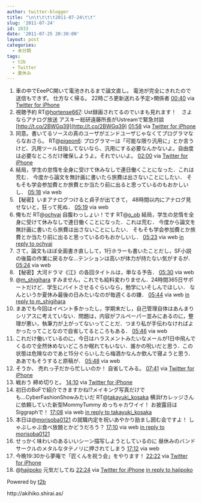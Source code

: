 ```yaml
---
author: twitter-blogger
title: "\n\t\t\t\t2011-07-24\t\t"
slug: '2011-07-24'
id: 1033
date: '2011-07-25 20:30:00'
layout: post
categories:
  - 未分類
tags:
  - t2b
  - Twitter
  - 夏休み
---
```


<div xmlns:georss="http://www.georss.org/georss">

1.  <span><span>車の中でEeePC開いて電池きれるまで論文直し。 電池が完全にきれたので送信もできず。 仕方なく帰る。 22時ごろ更新送れる予定>関係者</span> <span>[<span>00:40</span>](http://twitter.com/o_ob/status/95096120597954561) <span>via [Twitter for iPhone](http://twitter.com/#!/download/iphone)</span></span></span>
2.  <span><span>視聴予約 RT@[hortense667](http://twitter.com/hortense667 "hortense667"): Ust録画されてるのでいまも見れます！　さよならアナログ放送 アスキー総研遠藤所長がUstreamで緊急対談 [http://t.co/2BWGq39](http://t.co/2BWGq39)</span> <span>[<span>01:58</span>](http://twitter.com/o_ob/status/95115707267821568) <span>via [Twitter for iPhone](http://twitter.com/#!/download/iphone)</span></span></span>
3.  <span><span>同意。書いてるソースの真のユーザがエンドユーザじゃなくてプログラマならなおさら。 RT@[pigeon6](http://twitter.com/pigeon6 "pigeon6"): プログラマーは「可能な限り汎用に」とか言うけど、汎用ツール目指してないなら、汎用にする必要なんかないよ。自由度は必要なところだけ確保しようよ。それでいいよ。</span> <span>[<span>02:00</span>](http://twitter.com/o_ob/status/95116184780931073) <span>via [Twitter for iPhone](http://twitter.com/#!/download/iphone)</span></span></span>
4.  <span><span>結局，学生の怠惰を全身に受けて休みなしで連日働くことになった．これは荒む． 今度から論文を無計画に書いたら旅費は出さないことにしたい． そもそも学会参加費とか旅費とか当たり前に出ると思っているのもおかしいし．</span> <span>[<span>05:18</span>](http://twitter.com/o_ob/status/95165951728816128) <span>via web</span></span></span>
5.  <span><span>【秘密】いまアナログつけると貞子が出てきて， 48時間以内にアナログ見せないと，狂って死ぬ．</span> <span>[<span>05:19</span>](http://twitter.com/o_ob/status/95166313558839296) <span>via web</span></span></span>
6.  <span><span>俺もだ RT@[ochyai](http://twitter.com/ochyai "ochyai") 自腹わっしょい！です RT@[o_ob](http://twitter.com/o_ob "o_ob") 結局，学生の怠惰を全身に受けて休みなしで連日働くことになった．これは荒む． 今度から論文を無計画に書いたら旅費は出さないことにしたい． そもそも学会参加費とか旅費とか当たり前に出ると思っているのもおかしいし．</span> <span>[<span>05:23</span>](http://twitter.com/o_ob/status/95167232853819392) <span>via web</span> [in reply to ochyai](http://twitter.com/ochyai/status/95166479200292864)</span></span>
7.  <span><span>さて，論文もほぼ全面書き直しして，1行ホラーも書いたことだし，SF小説の後篇の作業に戻るかな…テンションは高いが体力が持たない気がするが．</span> <span>[<span>05:24</span>](http://twitter.com/o_ob/status/95167477872463873) <span>via web</span></span></span>
8.  <span><span>【秘密】大河ドラマ《江》の各回タイトルは，単なる予告．</span> <span>[<span>05:30</span>](http://twitter.com/o_ob/status/95169099830788096) <span>via web</span></span></span>
9.  <span><span>@[m_shigihara](http://twitter.com/m_shigihara "m_shigihara") すみません，これでも給料変わりません．24時間365日サポートだけど．学生にバイトさせるぐらいなら，勉学にいそしんでほしい． なんというか夏休み最後の日みたいなのが毎週くるの嫌．</span> <span>[<span>05:44</span>](http://twitter.com/o_ob/status/95172509451821056) <span>via web</span> [in reply to m_shigihara](http://twitter.com/m_shigihara/status/95167513612140544)</span></span>
10.  <span><span>まあでも今回はイベント多かったし，学期末だし，自己管理自体はあんまりシリアスに考えていない．問題は，内容がフルペーパー並みにあるのに，整理が悪い，執筆力が上がってないってことだ．つまり私が手伝わなければよかったってことなので自省してるところもある．</span> <span>[<span>05:46</span>](http://twitter.com/o_ob/status/95172915665973248) <span>via web</span></span></span>
11.  <span><span>これだけ働いているのに，今日はハラスメントみたいなメールが1日中飛んでくるので全然休めないどころか眠れてもいない．誰かの呪いだと思う．この状態は危険なのであと15分ぐらいしたら梅酒かなんか飲んで寝ようと思う．ああでもそうすると原稿が．</span> <span>[<span>05:48</span>](http://twitter.com/o_ob/status/95173435864522753) <span>via web</span></span></span>
12.  <span><span>そうか、 売れっ子だから忙しいのか！ 自省してみる。</span> <span>[<span>07:41</span>](http://twitter.com/o_ob/status/95201894284271616) <span>via [Twitter for iPhone](http://twitter.com/#!/download/iphone)</span></span></span>
13.  <span><span>戦おう 締め切りと。</span> <span>[<span>14:10</span>](http://twitter.com/o_ob/status/95299831127478272) <span>via [Twitter for iPhone](http://twitter.com/#!/download/iphone)</span></span></span>
14.  <span><span>初日のBoFで紹介できますかね!?メイキング写真だけでも...CyberFashionShowみたいだ RT@[takayuki_kosaka](http://twitter.com/takayuki_kosaka "takayuki_kosaka") 横浜fカレッジさんに依頼していた新型MommyTummy めっちゃカワイイ！ お披露目はSiggraphで！</span> <span>[<span>17:08</span>](http://twitter.com/o_ob/status/95344632782782464) <span>via web</span> [in reply to takayuki_kosaka](http://twitter.com/takayuki_kosaka/status/95335688249147392)</span></span>
15.  <span><span>本日は@[morisoba0121](http://twitter.com/morisoba0121 "morisoba0121") の就職内定を祝いあやかり励まし囲む会ですよ！ しゃぶしゃぶ食べ放題とかどうだろう？</span> <span>[<span>17:10</span>](http://twitter.com/o_ob/status/95345179535491073) <span>via web</span> [in reply to morisoba0121](http://twitter.com/morisoba0121/status/95305396012593153)</span></span>
16.  <span><span>せっかく味わいのあるいいシーン描写しようとしているのに 昼休みのバンドサークルのメタルなタテノリに押されてしまう</span> <span>[<span>17:12</span>](http://twitter.com/o_ob/status/95345717379469312) <span>via web</span></span></span>
17.  <span><span>今晩19:30から夢庵で「匠くんを祝う会」をやります！</span> <span>[<span>22:22</span>](http://twitter.com/o_ob/status/95423745551900672) <span>via [Twitter for iPhone](http://twitter.com/#!/download/iphone)</span></span></span>
18.  <span><span>@[hajipoko](http://twitter.com/hajipoko "hajipoko") 元気だしてね</span> <span>[<span>22:24</span>](http://twitter.com/o_ob/status/95424258091646976) <span>via [Twitter for iPhone](http://twitter.com/#!/download/iphone)</span> [in reply to hajipoko](http://twitter.com/hajipoko/status/95074761423601664)</span></span>

</div>

Powered by [t2b](http://t2b.utilz.jp/)

<div>http://akihiko.shirai.as/</div>